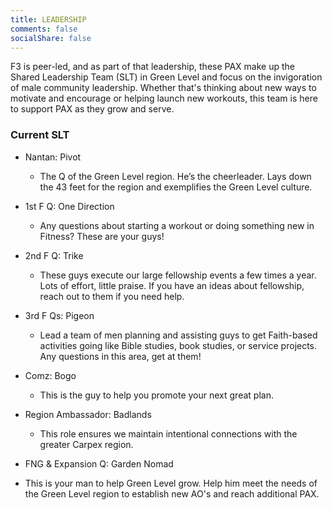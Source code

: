```yaml
---
title: LEADERSHIP
comments: false
socialShare: false
---
```


F3 is peer-led, and as part of that leadership, these PAX make up the Shared Leadership Team (SLT) in Green Level and focus on the invigoration of male community leadership. Whether that's thinking about new ways to motivate and encourage or helping launch new workouts, this team is here to support PAX as they grow and serve.

### Current SLT

- Nantan: Pivot

  - The Q of the Green Level region. He’s the cheerleader. Lays down the 43 feet for the region and exemplifies the Green Level culture.

- 1st F Q: One Direction

  - Any questions about starting a workout or doing something new in Fitness? These are your guys!

- 2nd F Q: Trike

  - These guys execute our large fellowship events a few times a year. Lots of effort, little praise. If you have an ideas about fellowship, reach out to them if you need help.

- 3rd F Qs: Pigeon

  - Lead a team of men planning and assisting guys to get Faith-based activities going like Bible studies, book studies, or service projects. Any questions in this area, get at them!

- Comz: Bogo

  - This is the guy to help you promote your next great plan.

- Region Ambassador: Badlands

  - This role ensures we maintain intentional connections with the greater Carpex region.

-  FNG & Expansion Q:  Garden Nomad

  -  This is your man to help Green Level grow.  Help him meet the needs of the Green Level region to establish new AO's and reach additional PAX.
